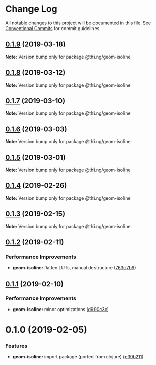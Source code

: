 # Change Log

All notable changes to this project will be documented in this file.
See [Conventional Commits](https://conventionalcommits.org) for commit guidelines.

## [0.1.9](https://github.com/thi-ng/umbrella/compare/@thi.ng/geom-isoline@0.1.8...@thi.ng/geom-isoline@0.1.9) (2019-03-18)

**Note:** Version bump only for package @thi.ng/geom-isoline





## [0.1.8](https://github.com/thi-ng/umbrella/compare/@thi.ng/geom-isoline@0.1.7...@thi.ng/geom-isoline@0.1.8) (2019-03-12)

**Note:** Version bump only for package @thi.ng/geom-isoline





## [0.1.7](https://github.com/thi-ng/umbrella/compare/@thi.ng/geom-isoline@0.1.6...@thi.ng/geom-isoline@0.1.7) (2019-03-10)

**Note:** Version bump only for package @thi.ng/geom-isoline





## [0.1.6](https://github.com/thi-ng/umbrella/compare/@thi.ng/geom-isoline@0.1.5...@thi.ng/geom-isoline@0.1.6) (2019-03-03)

**Note:** Version bump only for package @thi.ng/geom-isoline





## [0.1.5](https://github.com/thi-ng/umbrella/compare/@thi.ng/geom-isoline@0.1.4...@thi.ng/geom-isoline@0.1.5) (2019-03-01)

**Note:** Version bump only for package @thi.ng/geom-isoline





## [0.1.4](https://github.com/thi-ng/umbrella/compare/@thi.ng/geom-isoline@0.1.3...@thi.ng/geom-isoline@0.1.4) (2019-02-26)

**Note:** Version bump only for package @thi.ng/geom-isoline





## [0.1.3](https://github.com/thi-ng/umbrella/compare/@thi.ng/geom-isoline@0.1.2...@thi.ng/geom-isoline@0.1.3) (2019-02-15)

**Note:** Version bump only for package @thi.ng/geom-isoline





## [0.1.2](https://github.com/thi-ng/umbrella/compare/@thi.ng/geom-isoline@0.1.1...@thi.ng/geom-isoline@0.1.2) (2019-02-11)


### Performance Improvements

* **geom-isoline:** flatten LUTs, manual destructure ([763d7b9](https://github.com/thi-ng/umbrella/commit/763d7b9))





## [0.1.1](https://github.com/thi-ng/umbrella/compare/@thi.ng/geom-isoline@0.1.0...@thi.ng/geom-isoline@0.1.1) (2019-02-10)


### Performance Improvements

* **geom-isoline:** minor optimizations ([d990c3c](https://github.com/thi-ng/umbrella/commit/d990c3c))





# 0.1.0 (2019-02-05)


### Features

* **geom-isoline:** import package (ported from clojure) ([e30b211](https://github.com/thi-ng/umbrella/commit/e30b211))
